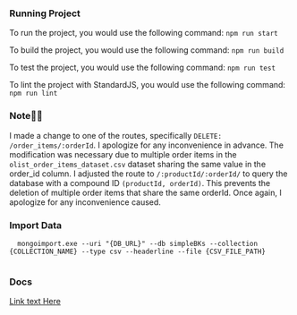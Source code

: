  
### Running Project

To run the project, you would use the following command:
`npm run start`

To build the project, you would use the following command:
`npm run build`


To test the project, you would use the following command:
`npm run test`


To lint the project with StandardJS, you would use the following command:
`npm run lint`



### Note🙏🏾


I made a change to one of the routes, specifically `DELETE: /order_items/:orderId`. I apologize for any inconvenience in advance. The modification was necessary due to multiple order items in the `olist_order_items_dataset.csv` dataset sharing the same value in the order_id column. I adjusted the route to `/:productId/:orderId/` to query the database with a compound ID `(productId, orderId)`. This prevents the deletion of multiple order items that share the same orderId. Once again, I apologize for any inconvenience caused.

### Import Data

```
  mongoimport.exe --uri "{DB_URL}" --db simpleBKs --collection {COLLECTION_NAME} --type csv --headerline --file {CSV_FILE_PATH}
  
```

### Docs
[Link text Here](https://documenter.getpostman.com/view/14123497/2s9YeD9DCh#2b2fee80-4369-49c3-a4e9-1da312c86bb1)
